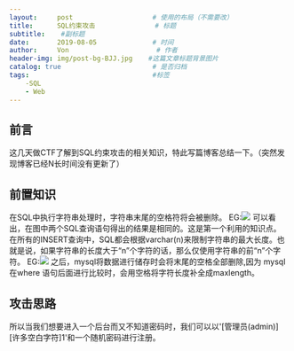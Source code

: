 ```yaml
---
layout:     post                    # 使用的布局（不需要改）
title:      SQL约束攻击               # 标题 
subtitle:    #副标题
date:       2019-08-05              # 时间
author:     Von                      # 作者
header-img: img/post-bg-BJJ.jpg    #这篇文章标题背景图片
catalog: true                       # 是否归档
tags:                               #标签
    -SQL
    - Web
---
```

前言
---
这几天做CTF了解到SQL约束攻击的相关知识，特此写篇博客总结一下。（突然发现博客已经N长时间没有更新了）

前置知识
---
在SQL中执行字符串处理时，字符串末尾的空格符将会被删除。
EG:![](http://VonLYC.github.io/img/blog2-1.png)
可以看出，在图中两个SQL查询语句得出的结果是相同的。这是第一个利用的知识点。
在所有的INSERT查询中，SQL都会根据varchar(n)来限制字符串的最大长度。也就是说，如果字符串的长度大于“n”个字符的话，那么仅使用字符串的前“n”个字符。
EG:![](http://VonLYC.github.io/img/blog2-2.png)
之后，mysql将数据进行储存时会将末尾的空格全部删除,因为 mysql 在where 语句后面进行比较时，会用空格将字符长度补全成maxlength。

攻击思路
---
所以当我们想要进入一个后台而又不知道密码时，我们可以以'[管理员(admin)][许多空白字符]1'和一个随机密码进行注册。
